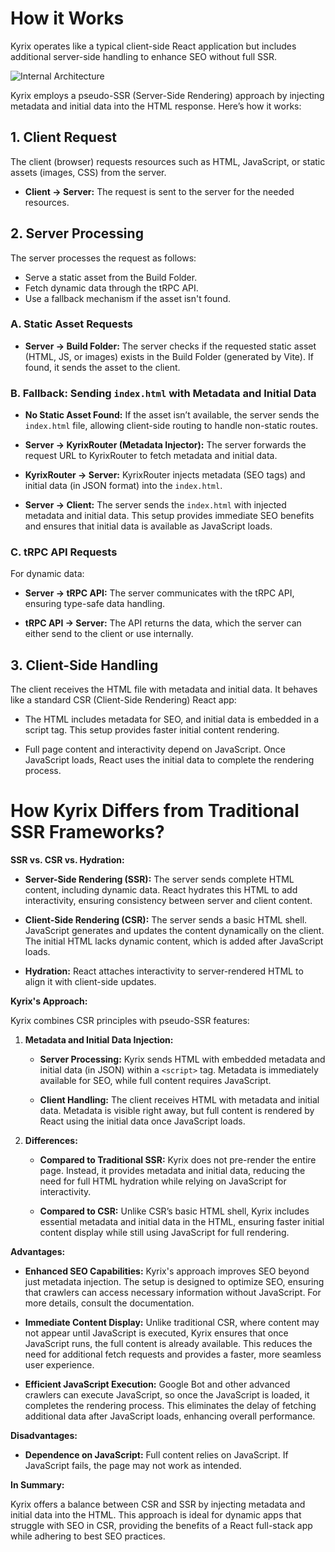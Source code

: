 # How it Works

Kyrix operates like a typical client-side React application but includes additional server-side handling to enhance SEO without full SSR.

![Internal Architecture](/architecture-transparent.png)

Kyrix employs a pseudo-SSR (Server-Side Rendering) approach by injecting metadata and initial data into the HTML response. Here’s how it works:

## 1. Client Request

The client (browser) requests resources such as HTML, JavaScript, or static assets (images, CSS) from the server.

- **Client → Server:** The request is sent to the server for the needed resources.

## 2. Server Processing

The server processes the request as follows:

- Serve a static asset from the Build Folder.
- Fetch dynamic data through the tRPC API.
- Use a fallback mechanism if the asset isn't found.

### A. Static Asset Requests

- **Server → Build Folder:** The server checks if the requested static asset (HTML, JS, or images) exists in the Build Folder (generated by Vite). If found, it sends the asset to the client.

### B. Fallback: Sending `index.html` with Metadata and Initial Data

- **No Static Asset Found:** If the asset isn’t available, the server sends the `index.html` file, allowing client-side routing to handle non-static routes.

- **Server → KyrixRouter (Metadata Injector):** The server forwards the request URL to KyrixRouter to fetch metadata and initial data.

- **KyrixRouter → Server:** KyrixRouter injects metadata (SEO tags) and initial data (in JSON format) into the `index.html`.

- **Server → Client:** The server sends the `index.html` with injected metadata and initial data. This setup provides immediate SEO benefits and ensures that initial data is available as JavaScript loads.

### C. tRPC API Requests

For dynamic data:

- **Server → tRPC API:** The server communicates with the tRPC API, ensuring type-safe data handling.

- **tRPC API → Server:** The API returns the data, which the server can either send to the client or use internally.

## 3. Client-Side Handling

The client receives the HTML file with metadata and initial data. It behaves like a standard CSR (Client-Side Rendering) React app:

- The HTML includes metadata for SEO, and initial data is embedded in a script tag. This setup provides faster initial content rendering.

- Full page content and interactivity depend on JavaScript. Once JavaScript loads, React uses the initial data to complete the rendering process.

# How Kyrix Differs from Traditional SSR Frameworks?

**SSR vs. CSR vs. Hydration:**

- **Server-Side Rendering (SSR):** The server sends complete HTML content, including dynamic data. React hydrates this HTML to add interactivity, ensuring consistency between server and client content.

- **Client-Side Rendering (CSR):** The server sends a basic HTML shell. JavaScript generates and updates the content dynamically on the client. The initial HTML lacks dynamic content, which is added after JavaScript loads.

- **Hydration:** React attaches interactivity to server-rendered HTML to align it with client-side updates.

**Kyrix's Approach:**

Kyrix combines CSR principles with pseudo-SSR features:

1. **Metadata and Initial Data Injection:**

   - **Server Processing:** Kyrix sends HTML with embedded metadata and initial data (in JSON) within a `<script>` tag. Metadata is immediately available for SEO, while full content requires JavaScript.

   - **Client Handling:** The client receives HTML with metadata and initial data. Metadata is visible right away, but full content is rendered by React using the initial data once JavaScript loads.

2. **Differences:**

   - **Compared to Traditional SSR:** Kyrix does not pre-render the entire page. Instead, it provides metadata and initial data, reducing the need for full HTML hydration while relying on JavaScript for interactivity.

   - **Compared to CSR:** Unlike CSR’s basic HTML shell, Kyrix includes essential metadata and initial data in the HTML, ensuring faster initial content display while still using JavaScript for full rendering.

**Advantages:**

- **Enhanced SEO Capabilities:** Kyrix's approach improves SEO beyond just metadata injection. The setup is designed to optimize SEO, ensuring that crawlers can access necessary information without JavaScript. For more details, consult the documentation.

- **Immediate Content Display:** Unlike traditional CSR, where content may not appear until JavaScript is executed, Kyrix ensures that once JavaScript runs, the full content is already available. This reduces the need for additional fetch requests and provides a faster, more seamless user experience.

- **Efficient JavaScript Execution:** Google Bot and other advanced crawlers can execute JavaScript, so once the JavaScript is loaded, it completes the rendering process. This eliminates the delay of fetching additional data after JavaScript loads, enhancing overall performance.

**Disadvantages:**

- **Dependence on JavaScript:** Full content relies on JavaScript. If JavaScript fails, the page may not work as intended.

**In Summary:**

Kyrix offers a balance between CSR and SSR by injecting metadata and initial data into the HTML. This approach is ideal for dynamic apps that struggle with SEO in CSR, providing the benefits of a React full-stack app while adhering to best SEO practices.
